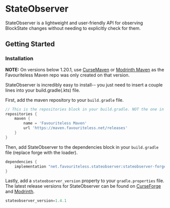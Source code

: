 # StateObserver

StateObserver is a lightweight and user-friendly API for observing BlockState changes without needing to explicitly check for them.

## Getting Started

### Installation

**NOTE:** On versions below 1.20.1, use [CurseMaven](https://www.cursemaven.com/) or [Modrinth Maven](https://support.modrinth.com/en/articles/8801191-modrinth-maven) as the Favouriteless Maven repo was only created on that version.

StateObserver is incredibly easy to install-- you just need to insert a couple lines into your build.gradle(.kts) file.

First, add the maven repository to your `build.gradle` file.

```groovy
// This is the repositories block in your build.gradle. NOT the one in publishing, or in buildscript. If it does not exist already, create it.
repositories {
	maven {
		name = 'Favouriteless Maven'
		url 'https://maven.favouriteless.net/releases'
	}
}
```
Then, add StateObserver to the dependencies block in your `build.gradle` file (replace forge with the loader).
```groovy
dependencies {
	implementation "net.favouriteless.stateobserver:stateobserver-forge-${minecraft_version}:${stateobserver_version}"
}
```
Lastly, add a `stateobserver_version` property to your `gradle.properties` file. The latest release versions for StateObserver can be found on [CurseForge](https://www.curseforge.com/minecraft/mc-mods/stateobserver) and [Modrinth](https://modrinth.com/mod/stateobserver).
```groovy
stateobserver_version=1.4.1
```